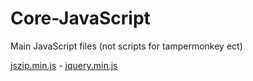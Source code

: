 # Core-JavaScript
Main JavaScript files (not scripts for tampermonkey ect)

<a href="https://github.com/Snakejuice87/Core-JavaScript/blob/main/jszip.min.js">jszip.min.js</a> - <a href="https://github.com/Snakejuice87/Core-JavaScript/blob/main/jquery.min.js">jquery.min.js</a>
